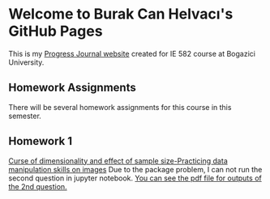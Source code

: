 # Welcome to Burak Can Helvacı's GitHub Pages
This is my [Progress Journal website](https://bu-ie-582.github.io/fall21-helvaciburakcan/) created for IE 582 course at Bogazici University.

## Homework Assignments

There will be several homework assignments for this course in this semester.

## Homework 1
[Curse of dimensionality and effect of sample size-Practicing data manipulation skills on images](https://bu-ie-582.github.io/fall21-helvaciburakcan/HW1/HW1.html)
Due to the package problem, I can not run the second question in jupyter notebook. [You can see the pdf file for outputs of the 2nd question.](https://bu-ie-582.github.io/fall21-helvaciburakcan/HW1/HW1-Q2.pdf)
